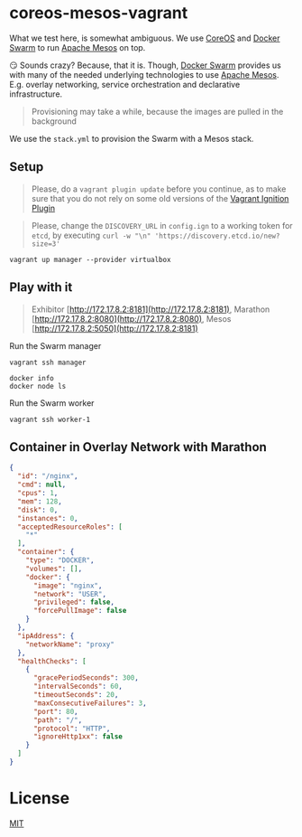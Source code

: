 # coreos-mesos-vagrant

What we test here, is somewhat ambiguous. We use [CoreOS](https://coreos.com/) and [Docker Swarm](https://docs.docker.com/engine/swarm/) to run [Apache Mesos](http://mesos.apache.org/) on top. 

:smirk: Sounds crazy? Because, that it is. Though, [Docker Swarm](https://docs.docker.com/engine/swarm/) provides us with many of the needed underlying technologies to use [Apache Mesos](http://mesos.apache.org/). E.g. overlay networking, service orchestration and declarative infrastructure.

> Provisioning may take a while, because the images are pulled in the background

We use the `stack.yml` to provision the Swarm with a Mesos stack.

## Setup

> Please, do a `vagrant plugin update` before you continue, as to make sure that you do not rely on some old versions of the [Vagrant Ignition Plugin](https://github.com/coreos/vagrant-ignition)

> Please, change the `DISCOVERY_URL` in `config.ign` to a working token for `etcd`, by executing `curl -w "\n" 'https://discovery.etcd.io/new?size=3'`

``` 
vagrant up manager --provider virtualbox
```

## Play with it

> Exhibitor [http://172.17.8.2:8181](http://172.17.8.2:8181), Marathon [http://172.17.8.2:8080](http://172.17.8.2:8080), Mesos [http://172.17.8.2:5050](http://172.17.8.2:8181)

Run the Swarm manager 

```
vagrant ssh manager
```

```
docker info
docker node ls
```

Run the Swarm worker

```
vagrant ssh worker-1
```

## Container in Overlay Network with Marathon

```json
{
  "id": "/nginx",
  "cmd": null,
  "cpus": 1,
  "mem": 128,
  "disk": 0,
  "instances": 0,
  "acceptedResourceRoles": [
    "*"
  ],
  "container": {
    "type": "DOCKER",
    "volumes": [],
    "docker": {
      "image": "nginx",
      "network": "USER",
      "privileged": false,
      "forcePullImage": false
    }
  },
  "ipAddress": {
    "networkName": "proxy"
  },
  "healthChecks": [
    {
      "gracePeriodSeconds": 300,
      "intervalSeconds": 60,
      "timeoutSeconds": 20,
      "maxConsecutiveFailures": 3,
      "port": 80,
      "path": "/",
      "protocol": "HTTP",
      "ignoreHttp1xx": false
    }
  ]
}
```

# License
[MIT](/LICENSE)